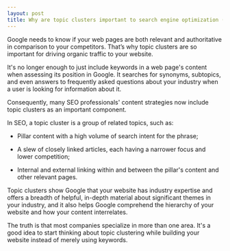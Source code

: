 ```yaml
---
layout: post
title: Why are topic clusters important to search engine optimization (SEO)?
---
```


Google needs to know if your web pages are both relevant and authoritative in comparison to your competitors. That’s why topic clusters are so important for driving organic traffic to your website.

It's no longer enough to just include keywords in a web page's content when assessing its position in Google. It searches for synonyms, subtopics, and even answers to frequently asked questions about your industry when a user is looking for information about it.

Consequently, many SEO professionals' content strategies now include topic clusters as an important component.

In SEO, a topic cluster is a group of related topics, such as:

*   Pillar content with a high volume of search intent for the phrase;
    
*   A slew of closely linked articles, each having a narrower focus and lower competition;
    
*   Internal and external linking within and between the pillar's content and other relevant pages.
    

Topic clusters show Google that your website has industry expertise and offers a breadth of helpful, in-depth material about significant themes in your industry, and it also helps Google comprehend the hierarchy of your website and how your content interrelates.

The truth is that most companies specialize in more than one area. It's a good idea to start thinking about topic clustering while building your website instead of merely using keywords.
